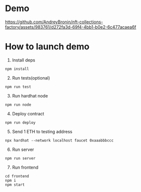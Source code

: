 # Demo

https://github.com/AndreyBronin/nft-collections-factory/assets/983761/d272fa3d-69f4-4bb1-b0e2-6c477acaea6f

# How to launch demo

1. Install deps
```
npm install
```

2. Run tests(optional)
```
npm run test
```

3. Run hardhat node
```
npm run node
```

4. Deploy contract
```
npm run deploy
```

5. Send 1 ETH to testing address
```
npx hardhat --network localhost faucet 0xaaabbbccc
```

6. Run server
```
npm run server
```

7. Run frontend
```
cd frontend
npm i
npm start
```
